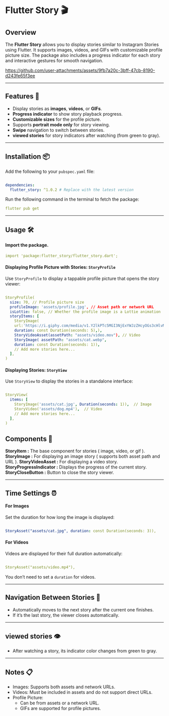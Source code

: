 

# Flutter Story  🎬

## Overview  
The **Flutter Story** allows you to display stories similar to Instagram Stories using Flutter. It supports images, videos, and GIFs with customizable profile picture size. The package also includes a progress indicator for each story and interactive gestures for smooth navigation.  




https://github.com/user-attachments/assets/9fb7a20c-3bff-47cb-8190-d243fe65f3ee


---

## Features  📿

- Display stories as **images**, **videos**, or **GIFs**.  
- **Progress indicator** to show story playback progress.   
- **Customizable sizes** for the profile picture.  
- Supports **portrait mode only** for story viewing.  
- **Swipe** navigation to switch between stories.  
- **viewed stories** for story indicators after watching (from green to gray).  

---

## Installation  📦

Add the following to your `pubspec.yaml` file:  

```yaml

dependencies:
  flutter_story: ^1.0.2 # Replace with the latest version

```

Run the following command in the terminal to fetch the package:
```yaml
flutter pub get
```

---
## Usage 🛠️
#### Import the package.
```yaml
import 'package:flutter_story/flutter_story.dart';
```
#### Displaying Profile Picture with Stories: `StoryProfile`
Use `StoryProfile` to display a tappable profile picture that opens the story viewer:

```yaml

StoryProfile(
  size: 70, // Profile picture size
  profileImage: 'assets/profile.jpg', // Asset path or network URL
  isLottie: false, // Whether the profile image is a Lottie animation
  storyItems: [
    StoryImage(
    url:'https://i.giphy.com/media/v1.Y2lkPTc5MGI3NjExYWJzZHcyOGs3cHlvMHRjZGd4MzduMjN3MmVxb2UzcGg1c2tocDNtaSZlcD12MV9pbnRlcm5hbF9naWZfYnlfaWQmY3Q9Zw/gYWeVOiMmbg3kzCTq5/giphy.gif',
    duration: const Duration(seconds: 5),),
    StoryVideoAsset(assetPath: "assets/video.mov"), // Video
    StoryImage( assetPath: "assets/cat.webp",
    duration: const Duration(seconds: 1)),
    // Add more stories here... 
  ],
)

```
#### Displaying Stories: `StoryView`
Use `StoryView` to display the stories in a standalone interface:
```yaml

StoryView(
  items: [
    StoryImage('assets/cat.jpg', Duration(seconds: 1)),  // Image
    StoryVideo('assets/dog.mp4'),  // Video
    // Add more stories here...
  ],
)

```

## Components 🧩

**StoryItem :** The base component for stories ( image, video, or gif ).
**StoryImage :** For displaying an image story ( supports both asset path and URL ).
**StoryVideoAsset :** For displaying a video story.
**StoryProgressIndicator :** Displays the progress of the current story.
**StoryCloseButton :** Button to close the story viewer.

---
## Time Settings ⏰

#### For Images 
Set the duration for how long the image is displayed:

```yaml

StoryAsset("assets/cat.jpg", duration: const Duration(seconds: 3)), 
```

#### For Videos
Videos are displayed for their full duration automatically:

```yaml

StoryAsset("assets/video.mp4"),  
```
You don’t need to set a `duration` for videos.

---

## Navigation Between Stories 🔄
 - Automatically moves to the next story after the current one finishes.
 - If it’s the last story, the viewer closes automatically.

---

## viewed stories 👁️
 - After watching a story, its indicator color changes from green to gray.
  
---

## Notes 📋
- Images: Supports both assets and network URLs.
- Videos: Must be included in assets and do not support direct URLs.
- Profile Picture:
    - Can be from assets or a network URL.
    - GIFs are supported for profile pictures.
